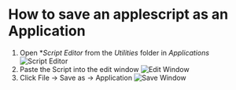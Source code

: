 # How to save an applescript as an Application

1. Open **Script Editor* from the *Utilities* folder in *Applications*
![Script Editor](step1.jpg)
2. Paste the Script into the edit window
![Edit Window](step2.jpg)
3. Click File -> Save as -> Application
![Save Window](step3.jpg)